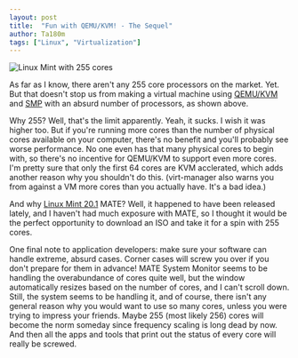 ```yaml
---
layout: post
title:  "Fun with QEMU/KVM! - The Sequel"
author: Ta180m
tags: ["Linux", "Virtualization"]
---
```



![Linux Mint with 255 cores](/blog/assets/mint-155-cores.png)

As far as I know, there aren't any 255 core processors on the market. Yet. But that doesn't stop us from making a virtual machine using [QEMU/KVM](https://ta180m.github.io/blog/2020/11/18/fun-with-qemu-kvm.html) and [SMP](https://en.wikipedia.org/wiki/Symmetric_multiprocessing) with an absurd number of processors, as shown above.

Why 255? Well, that's the limit apparently. Yeah, it sucks. I wish it was higher too. But if you're running more cores than the number of physical cores available on your computer, there's no benefit and you'll probably see worse performance. No one even has that many physical cores to begin with, so there's no incentive for QEMU/KVM to support even more cores. I'm pretty sure that only the first 64 cores are KVM acclerated, which adds another reason why you shouldn't do this. (virt-manager also warns you from against a VM more cores than you actually have. It's a bad idea.)

And why [Linux Mint 20.1](https://www.linuxmint.com/rel_ulyssa_cinnamon.php) MATE? Well, it happened to have been released lately, and I haven't had much exposure with MATE, so I thought it would be the perfect opportunity to download an ISO and take it for a spin with 255 cores.

One final note to application developers: make sure your software can handle extreme, absurd cases. Corner cases will screw you over if you don't prepare for them in advance! MATE System Monitor seems to be handling the overabundance of cores quite well, but the window automatically resizes based on the number of cores, and I can't scroll down. Still, the system seems to be handling it, and of course, there isn't any general reason why you would want to use so many cores, unless you were trying to impress your friends. Maybe 255 (most likely 256) cores will become the norm someday since frequency scaling is long dead by now. And then all the apps and tools that print out the status of every core will really be screwed.

